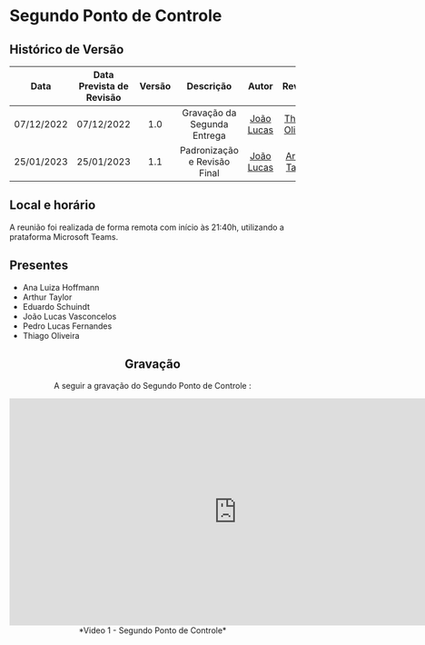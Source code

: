 # Segundo Ponto de Controle

## <a>Histórico de Versão</a>
|    Data    | Data Prevista de Revisão | Versão |          Descrição           |                   Autor                    |                    Revisor                    |
| :--------: | :----------------------: | :----: | :--------------------------: | :----------------------------------------: | :-------------------------------------------: |
| 07/12/2022 |        07/12/2022        |  1.0   | Gravação da Segunda Entrega  | [João Lucas](https://github.com/Hackairos) | [Thiago Olivera](https://github.com/Thiab394) |
| 25/01/2023 |        25/01/2023        |  1.1   | Padronização e Revisão Final | [João Lucas](https://github.com/HacKairos) |  [Arthur Taylor](https://github.com/Eruel6)   |

## <a>Local e horário</a>

A reunião foi realizada de forma remota com início às 21:40h, utilizando a prataforma Microsoft Teams.

## <a>Presentes</a>

- Ana Luiza Hoffmann
- Arthur Taylor
- Eduardo Schuindt
- João Lucas Vasconcelos
- Pedro Lucas Fernandes
- Thiago Oliveira

<center>

## <a>Gravação</a>
A seguir a gravação do Segundo Ponto de Controle :
<iframe width="800" height="400" src="https://www.youtube-nocookie.com/embed/GDX784RFX-8" frameborder="0" allow="accelerometer; autoplay; clipboard-write; encrypted-media; gyroscope; picture-in-picture" allowfullscreen></iframe>
*Video 1 - Segundo Ponto de Controle*
</center>